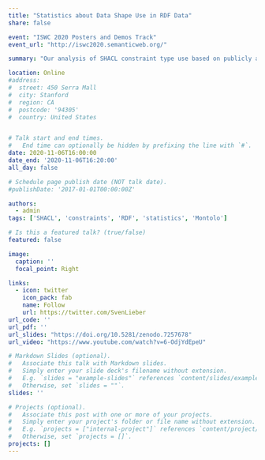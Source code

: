 ```yaml
---
title: "Statistics about Data Shape Use in RDF Data"
share: false

event: "ISWC 2020 Posters and Demos Track"
event_url: "http://iswc2020.semanticweb.org/"

summary: "Our analysis of SHACL constraint type use based on publicly available SHACL shapes on GitHub"

location: Online
#address:
#  street: 450 Serra Mall
#  city: Stanford
#  region: CA
#  postcode: '94305'
#  country: United States


# Talk start and end times.
#   End time can optionally be hidden by prefixing the line with `#`.
date: 2020-11-06T16:00:00
date_end: '2020-11-06T16:20:00'
all_day: false

# Schedule page publish date (NOT talk date).
#publishDate: '2017-01-01T00:00:00Z'

authors:
  - admin
tags: ['SHACL', 'constraints', 'RDF', 'statistics', 'Montolo']

# Is this a featured talk? (true/false)
featured: false

image:
  caption: ''
  focal_point: Right

links:
  - icon: twitter
    icon_pack: fab
    name: Follow
    url: https://twitter.com/SvenLieber
url_code: ''
url_pdf: ''
url_slides: "https://doi.org/10.5281/zenodo.7257678"
url_video: "https://www.youtube.com/watch?v=6-OdjYdEpeU"

# Markdown Slides (optional).
#   Associate this talk with Markdown slides.
#   Simply enter your slide deck's filename without extension.
#   E.g. `slides = "example-slides"` references `content/slides/example-slides.md`.
#   Otherwise, set `slides = ""`.
slides: ''

# Projects (optional).
#   Associate this post with one or more of your projects.
#   Simply enter your project's folder or file name without extension.
#   E.g. `projects = ["internal-project"]` references `content/project/deep-learning/index.md`.
#   Otherwise, set `projects = []`.
projects: []
---
```


